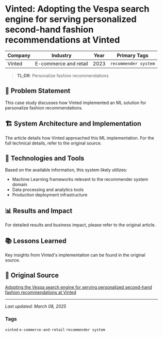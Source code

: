 # Vinted: Adopting the Vespa search engine for serving personalized second-hand fashion recommendations at Vinted

| Company | Industry | Year | Primary Tags | 
|---------|----------|------|--------------|
| Vinted | E-commerce and retail | 2023 | `recommender system` |

> **TL;DR**: Personalize fashion recommendations

## 📝 Problem Statement

This case study discusses how Vinted implemented an ML solution for personalize fashion recommendations.

## 🏗️ System Architecture and Implementation

The article details how Vinted approached this ML implementation. For the full technical details, refer to the original source.

## 🔧 Technologies and Tools

Based on the available information, this system likely utilizes:

- Machine Learning frameworks relevant to the recommender system domain
- Data processing and analytics tools
- Production deployment infrastructure

## 📊 Results and Impact

For detailed results and business impact, please refer to the original article.

## 📚 Lessons Learned

Key insights from Vinted's implementation can be found in the original source.

## 🔗 Original Source

[Adopting the Vespa search engine for serving personalized second-hand fashion recommendations at Vinted](https://vinted.engineering/2023/10/09/adopting-vespa-for-recommendation-retrieval/)

---

*Last updated: March 08, 2025*

### Tags

`vinted` `e-commerce-and-retail` `recommender system`

